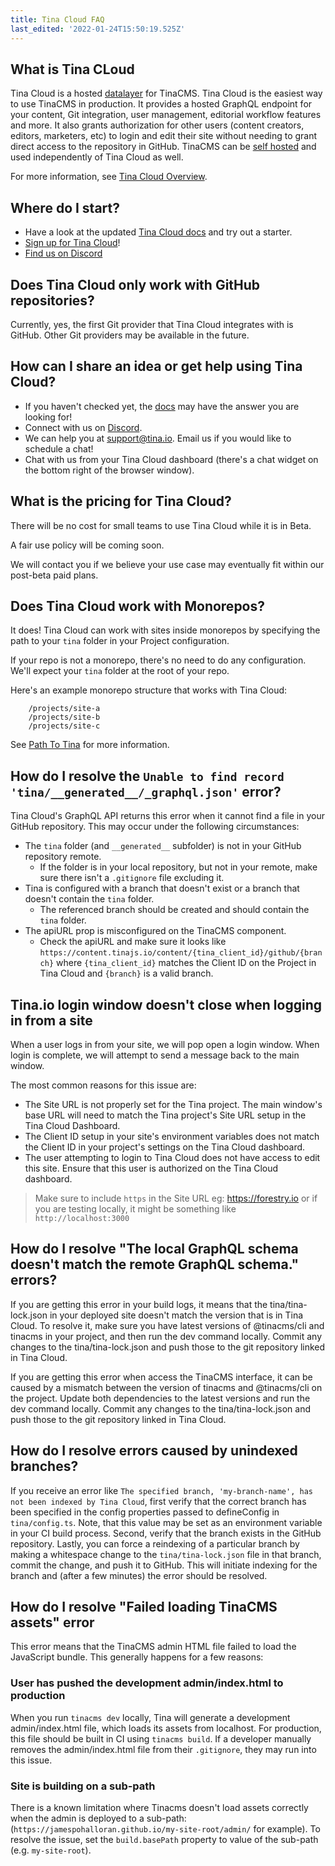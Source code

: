 ```yaml
---
title: Tina Cloud FAQ
last_edited: '2022-01-24T15:50:19.525Z'
---
```


## What is Tina CLoud

Tina Cloud is a hosted [datalayer](/docs/reference/content-api/datalayer) for TinaCMS. Tina Cloud is the easiest way to use TinaCMS in production. It provides a hosted GraphQL endpoint for your content, Git integration, user management, editorial workflow features and more. It also grants authorization for other users (content creators, editors, marketers, etc) to login and edit their site without needing to grant direct access to the repository in GitHub. TinaCMS can be [self hosted](/docs/self-hosted/overview) and used independently of Tina Cloud as well.

For more information, see [Tina Cloud Overview](/docs/tina-cloud/overview).

## Where do I start?

* Have a look at the updated [Tina Cloud docs](/docs/setup-overview/) and try out a starter.
* [Sign up for Tina Cloud](https://app.tina.io/register)!
* [Find us on Discord](https://discord.com/invite/zumN63Ybpf)

## Does Tina Cloud only work with GitHub repositories?

Currently, yes, the first Git provider that Tina Cloud integrates with is GitHub. Other Git providers may be available in the future.

## How can I share an idea or get help using Tina Cloud?

* If you haven't checked yet, the [docs](/docs/) may have the answer you are looking for!
* Connect with us on [Discord](https://discord.com/invite/zumN63Ybpf).
* We can help you at support@tina.io. Email us if you would like to schedule a chat!
* Chat with us from your Tina Cloud dashboard (there's a chat widget on the bottom right of the browser window).

## What is the pricing for Tina Cloud?

There will be no cost for small teams to use Tina Cloud while it is in Beta.

A fair use policy will be coming soon.

We will contact you if we believe your use case may eventually fit within our post-beta paid plans.

## Does Tina Cloud work with Monorepos?

It does! Tina Cloud can work with sites inside monorepos by specifying the path to your `tina` folder in your Project configuration.

If your repo is not a monorepo, there's no need to do any configuration. We'll expect your `tina` folder at the root of your repo.

Here's an example monorepo structure that works with Tina Cloud:

```
    /projects/site-a
    /projects/site-b
    /projects/site-c
```

See [Path To Tina](/docs/tina-cloud/dashboard/projects/#path-to-tina) for more information.

## How do I resolve the `Unable to find record 'tina/__generated__/_graphql.json'` error?

Tina Cloud's GraphQL API returns this error when it cannot find a file in your GitHub repository. This may occur under the following circumstances:

* The `tina` folder (and `__generated__` subfolder) is not in your GitHub repository remote.
  * If the folder is in your local repository, but not in your remote, make sure there isn't a `.gitignore` file excluding it.
* Tina is configured with a branch that doesn't exist or a branch that doesn't contain the `tina` folder.
  * The referenced branch should be created and should contain the `tina` folder.
* The apiURL prop is misconfigured on the TinaCMS component.
  * Check the apiURL and make sure it looks like `https://content.tinajs.io/content/{tina_client_id}/github/{branch}` where `{tina_client_id}` matches the Client ID on the Project in Tina Cloud and `{branch}` is a valid branch.

## Tina.io login window doesn't close when logging in from a site

When a user logs in from your site, we will pop open a login window. When login is complete, we will attempt to send a message back to the main window.

The most common reasons for this issue are:

* The Site URL is not properly set for the Tina project. The main window's base URL will need to match the Tina project's Site URL setup in the Tina Cloud Dashboard.
* The Client ID setup in your site's environment variables does not match the Client ID in your project's settings on the Tina Cloud dashboard.
* The user attempting to login to Tina Cloud does not have access to edit this site. Ensure that this user is authorized on the Tina Cloud dashboard.

> Make sure to include `https` in the Site URL eg: https://forestry.io or if you are testing locally, it might be something like `http://localhost:3000`

## How do I resolve "The local GraphQL schema doesn't match the remote GraphQL schema." errors?

If you are getting this error in your build logs, it means that the tina/tina-lock.json in your deployed site doesn't match the version that is in Tina Cloud. To resolve it, make sure you have latest versions of @tinacms/cli and tinacms in your project, and then run the dev command locally. Commit any changes to the tina/tina-lock.json and push those to the git repository linked in Tina Cloud.

If you are getting this error when access the TinaCMS interface, it can be caused by a mismatch between the version of tinacms and @tinacms/cli on the project. Update both dependencies to the latest versions and run the dev command locally. Commit any changes to the tina/tina-lock.json and push those to the git repository linked in Tina Cloud.

## How do I resolve errors caused by unindexed branches?

If you receive an error like `The specified branch, 'my-branch-name', has not been indexed by Tina Cloud`, first verify that the correct branch has been specified in
the config properties passed to defineConfig in `tina/config.ts`. Note, that this value may be set as an environment variable in your CI build process. Second, verify that the branch exists
in the GitHub repository. Lastly, you can force a reindexing of a particular branch by making a whitespace change to the `tina/tina-lock.json` file in that branch,
commit the change, and push it to GitHub. This will initiate indexing for the branch and (after a few minutes) the error should be resolved.

## How do I resolve "Failed loading TinaCMS assets" error

This error means that the TinaCMS admin HTML file failed to load the JavaScript bundle. This generally happens for a few reasons:

### User has pushed the development admin/index.html to production

When you run `tinacms dev` locally, Tina will generate a development admin/index.html file, which loads its assets from localhost. For production, this file should be built in CI using `tinacms build`. If a developer manually removes the admin/index.html file from their `.gitignore`, they may run into this issue.

### Site is building on a sub-path

There is a known limitation where Tinacms doesn't load assets correctly when the admin is deployed to a sub-path: (`https://jamespohalloran.github.io/my-site-root/admin/` for example). To resolve the issue, set the `build.basePath` property to value of the sub-path (e.g. `my-site-root`).
